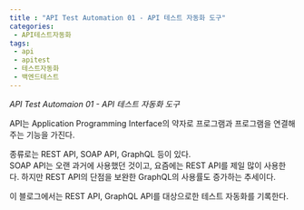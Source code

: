 ```yaml
---
title : "API Test Automation 01 - API 테스트 자동화 도구"  
categories:
 - API테스트자동화
tags:
 - api
 - apitest
 - 테스트자동화
 - 백엔드테스트 
---
```

*API Test Automaion 01 - API 테스트 자동화 도구*  

API는 Application Programming Interface의 약자로 프로그램과 프로그램을 연결해주는 기능을 가진다.

종류로는 REST API, SOAP API, GraphQL 등이 있다.  
SOAP API는 오랜 과거에 사용했던 것이고, 요즘에는 REST API를 제일 많이 사용한다. 하지만 REST API의 단점을 보완한 GraphQL의 사용률도 증가하는 추세이다.  

이 블로그에서는 REST API, GraphQL API를 대상으로한 테스트 자동화를 기록한다.  

